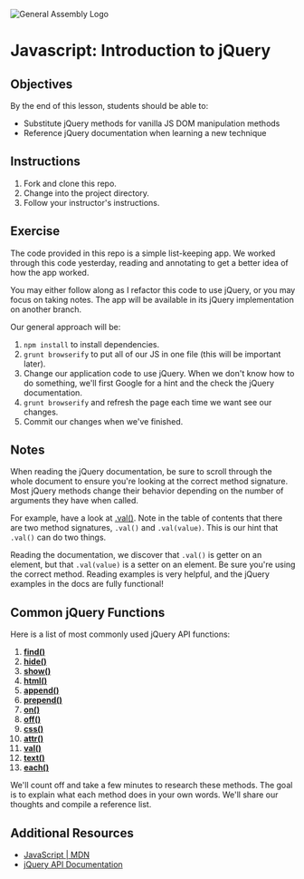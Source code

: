 ![General Assembly Logo](http://i.imgur.com/ke8USTq.png)

# Javascript: Introduction to jQuery

## Objectives

By the end of this lesson, students should be able to:

* Substitute jQuery methods for vanilla JS DOM manipulation methods
* Reference jQuery documentation when learning a new technique

## Instructions

1. Fork and clone this repo.
1. Change into the project directory.
1. Follow your instructor's instructions.

## Exercise

The code provided in this repo is a simple list-keeping app. We worked through this code yesterday, reading and annotating to get a better idea of how the app worked.

You may either follow along as I refactor this code to use jQuery, or you may focus on taking notes. The app will be available in its jQuery implementation on another branch.

Our general approach will be:

1. `npm install` to install dependencies.
1. `grunt browserify` to put all of our JS in one file (this will be important later).
1. Change our application code to use jQuery. When we don't know how to do something, we'll first Google for a hint and the check the jQuery documentation.
1. `grunt browserify` and refresh the page each time we want see our changes.
1. Commit our changes when we've finished.

## Notes

When reading the jQuery documentation, be sure to scroll through the whole document to ensure you're looking at the correct method signature. Most jQuery methods change their behavior depending on the number of arguments they have when called.

For example, have a look at [.val()](https://api.jquery.com/val/). Note in the table of contents that there are two method signatures, `.val()` and `.val(value)`. This is our hint that `.val()` can do two things.

Reading the documentation, we discover that `.val()` is getter on an element, but that `.val(value)` is a setter on an element. Be sure you're using the correct method. Reading examples is very helpful, and the jQuery examples in the docs are fully functional!

## Common jQuery Functions

Here is a list of most commonly used jQuery API functions:

1. **[find()](http://api.jquery.com/find)**
1. **[hide()](http://api.jquery.com/hide)**
1. **[show()](http://api.jquery.com/show)**
1. **[html()](http://api.jquery.com/html)**
1. **[append()](http://api.jquery.com/append)**
1. **[prepend()](http://api.jquery.com/prepend)**
1. **[on()](http://api.jquery.com/on)**
1. **[off()](http://api.jquery.com/off)**
1. **[css()](http://api.jquery.com/css)**
1. **[attr()](http://api.jquery.com/attr)**
1. **[val()](http://api.jquery.com/val)**
1. **[text()](http://api.jquery.com/text)**
1. **[each()](http://api.jquery.com/each)**

We'll count off and take a few minutes to research these methods. The goal is to explain what each method does in your own words. We'll share our thoughts and compile a reference list.

## Additional Resources

* [JavaScript | MDN](https://developer.mozilla.org/en-US/docs/Web/JavaScript)
* [jQuery API Documentation](https://api.jquery.com/)
